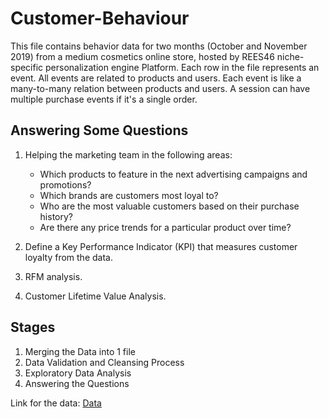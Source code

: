 # Customer-Behaviour

This file contains behavior data for two months (October and November 2019) from a medium cosmetics online store, hosted by REES46 niche-specific personalization engine Platform. Each row in the file represents an event. All events are related to products and users. Each event is like a many-to-many relation between products and users. A session can have multiple purchase events if it's a single order.

## Answering Some Questions

1. Helping the marketing team in the following areas:
   - Which products to feature in the next advertising campaigns and promotions?
   - Which brands are customers most loyal to?
   - Who are the most valuable customers based on their purchase history?
   - Are there any price trends for a particular product over time?

2. Define a Key Performance Indicator (KPI) that measures customer loyalty from the data.

3. RFM analysis.

4. Customer Lifetime Value Analysis.

## Stages

1. Merging the Data into 1 file
2. Data Validation and Cleansing Process
3. Exploratory Data Analysis
4. Answering the Questions

Link for the data: [Data](https://drive.google.com/file/d/1XT2XHF3rusv2AYnnB-iBfx0W-zZjdwdp/view?usp=sharing)
